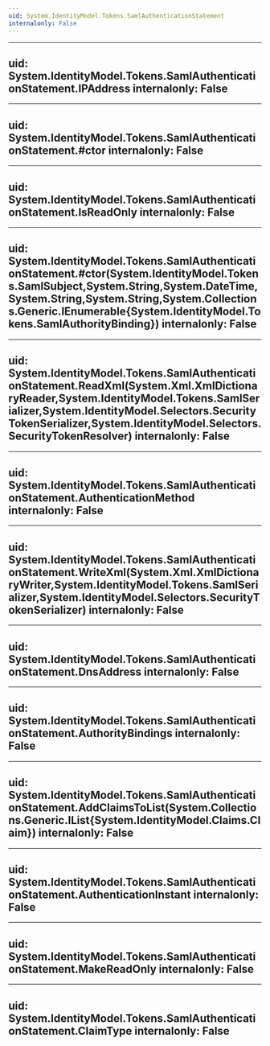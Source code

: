```yaml
---
uid: System.IdentityModel.Tokens.SamlAuthenticationStatement
internalonly: False
---
```


---
uid: System.IdentityModel.Tokens.SamlAuthenticationStatement.IPAddress
internalonly: False
---

---
uid: System.IdentityModel.Tokens.SamlAuthenticationStatement.#ctor
internalonly: False
---

---
uid: System.IdentityModel.Tokens.SamlAuthenticationStatement.IsReadOnly
internalonly: False
---

---
uid: System.IdentityModel.Tokens.SamlAuthenticationStatement.#ctor(System.IdentityModel.Tokens.SamlSubject,System.String,System.DateTime,System.String,System.String,System.Collections.Generic.IEnumerable{System.IdentityModel.Tokens.SamlAuthorityBinding})
internalonly: False
---

---
uid: System.IdentityModel.Tokens.SamlAuthenticationStatement.ReadXml(System.Xml.XmlDictionaryReader,System.IdentityModel.Tokens.SamlSerializer,System.IdentityModel.Selectors.SecurityTokenSerializer,System.IdentityModel.Selectors.SecurityTokenResolver)
internalonly: False
---

---
uid: System.IdentityModel.Tokens.SamlAuthenticationStatement.AuthenticationMethod
internalonly: False
---

---
uid: System.IdentityModel.Tokens.SamlAuthenticationStatement.WriteXml(System.Xml.XmlDictionaryWriter,System.IdentityModel.Tokens.SamlSerializer,System.IdentityModel.Selectors.SecurityTokenSerializer)
internalonly: False
---

---
uid: System.IdentityModel.Tokens.SamlAuthenticationStatement.DnsAddress
internalonly: False
---

---
uid: System.IdentityModel.Tokens.SamlAuthenticationStatement.AuthorityBindings
internalonly: False
---

---
uid: System.IdentityModel.Tokens.SamlAuthenticationStatement.AddClaimsToList(System.Collections.Generic.IList{System.IdentityModel.Claims.Claim})
internalonly: False
---

---
uid: System.IdentityModel.Tokens.SamlAuthenticationStatement.AuthenticationInstant
internalonly: False
---

---
uid: System.IdentityModel.Tokens.SamlAuthenticationStatement.MakeReadOnly
internalonly: False
---

---
uid: System.IdentityModel.Tokens.SamlAuthenticationStatement.ClaimType
internalonly: False
---
